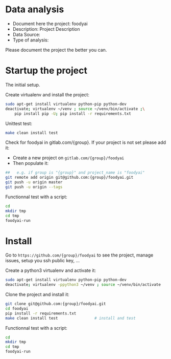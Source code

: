 # Data analysis
- Document here the project: foodyai
- Description: Project Description
- Data Source:
- Type of analysis:

Please document the project the better you can.

# Startup the project

The initial setup.

Create virtualenv and install the project:
```bash
sudo apt-get install virtualenv python-pip python-dev
deactivate; virtualenv ~/venv ; source ~/venv/bin/activate ;\
    pip install pip -U; pip install -r requirements.txt
```

Unittest test:
```bash
make clean install test
```

Check for foodyai in gitlab.com/{group}.
If your project is not set please add it:

- Create a new project on `gitlab.com/{group}/foodyai`
- Then populate it:

```bash
##   e.g. if group is "{group}" and project_name is "foodyai"
git remote add origin git@github.com:{group}/foodyai.git
git push -u origin master
git push -u origin --tags
```

Functionnal test with a script:

```bash
cd
mkdir tmp
cd tmp
foodyai-run
```

# Install

Go to `https://github.com/{group}/foodyai` to see the project, manage issues,
setup you ssh public key, ...

Create a python3 virtualenv and activate it:

```bash
sudo apt-get install virtualenv python-pip python-dev
deactivate; virtualenv -ppython3 ~/venv ; source ~/venv/bin/activate
```

Clone the project and install it:

```bash
git clone git@github.com:{group}/foodyai.git
cd foodyai
pip install -r requirements.txt
make clean install test                # install and test
```
Functionnal test with a script:

```bash
cd
mkdir tmp
cd tmp
foodyai-run
```

